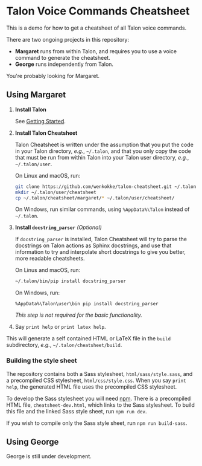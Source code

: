 # Talon Voice Commands Cheatsheet

This is a demo for how to get a cheatsheet of all Talon voice commands.

There are two ongoing projects in this repository:

- **Margaret** runs from within Talon, and requires you to use a voice command to generate the cheatsheet.
- **George** runs independently from Talon.

You're probably looking for Margaret.

## Using Margaret

1. **Install Talon**

   See [Getting Started][talon-getting-started].

2. **Install Talon Cheatsheet**

   Talon Cheatsheet is written under the assumption that you put the code in your Talon directory,
   _e.g._, `~/.talon`, and that you only copy the code that must be run from within Talon into your
   Talon user directory, _e.g._, `~/.talon/user`.

   On Linux and macOS, run:

   ```bash
   git clone https://github.com/wenkokke/talon-cheatsheet.git ~/.talon/cheatsheet
   mkdir ~/.talon/user/cheatsheet
   cp ~/.talon/cheatsheet/margaret/* ~/.talon/user/cheatsheet/
   ```

   On Windows, run similar commands, using `%AppData%\Talon` instead of `~/.talon`.

3. **Install `docstring_parser`** _(Optional)_

   If `docstring_parser` is installed, Talon Cheatsheet will try to parse the docstrings
   on Talon actions as Sphinx docstrings, and use that information to try and interpolate
   short docstrings to give you better, more readable cheatsheets.

   On Linus and macOS, run:

   ```bash
   ~/.talon/bin/pip install docstring_parser
   ```

   On Windows, run:

   ```batch
   %AppData%\Talon\user\bin pip install docstring_parser
   ```

   _This step is not required for the basic functionality._

4. Say `print help` or `print latex help`.

This will generate a self contained HTML or LaTeX file in the `build` subdirectory, _e.g._, `~/.talon/cheatsheet/build`.

### Building the style sheet

The repository contains both a Sass stylesheet, `html/sass/style.sass`, and a precompiled CSS stylesheet, `html/css/style.css`.
When you say `print help`, the generated HTML file uses the precompiled CSS stylesheet.

To develop the Sass stylesheet you will need [npm][install-npm].
There is a precompiled HTML file, `cheatsheet-dev.html`, which links to the Sass stylesheet.
To build this file and the linked Sass style sheet, run `npm run dev`.

If you wish to compile only the Sass style sheet, run `npm run build-sass`.

[talon-getting-started]: https://talonvoice.com/docs/index.html#getting-started
[talon-getting-scripts]: https://talonvoice.com/docs/index.html#getting-scripts
[install-npm]: https://nodejs.org/en/

## Using George

George is still under development.